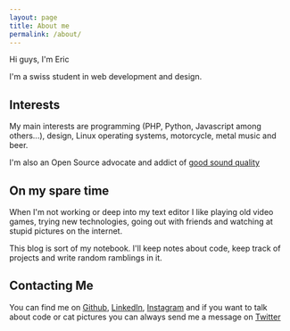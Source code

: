 ```yaml
---
layout: page
title: About me
permalink: /about/
---
```


Hi guys, I'm Eric

I'm a swiss student in web development and design.

## Interests

My main interests are programming (PHP, Python, Javascript among others...), design, Linux operating systems, motorcycle, metal music and beer.

I'm also an Open Source advocate and addict of [good sound quality](http://beatssuck.com/?page_id=17)

## On my spare time

When I'm not working or deep into my text editor I like playing old video games, trying new technologies, going out with friends and watching at stupid pictures on the internet.

This blog is sort of my notebook. I'll keep notes about code, keep track of projects and write random ramblings in it.

## Contacting Me

You can find me on [Github](https://github.com/EricDupertuis), [LinkedIn](https://ch.linkedin.com/in/eric-dupertuis-92470193), [Instagram](https://instagram.com/ericdupertuis/) and if you want to talk about code or cat pictures you can always send me a message on [Twitter](https://twitter.com/dupertuiseric)
